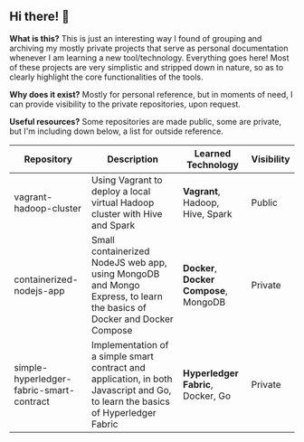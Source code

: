 ## Hi there! 👋

**What is this?** This is just an interesting way I found of grouping and archiving my mostly private projects that serve as personal documentation whenever I am learning a new tool/technology. Everything goes here! Most of these projects are very simplistic and stripped down in nature, so as to clearly highlight the core functionalities of the tools.

**Why does it exist?** Mostly for personal reference, but in moments of need, I can provide visibility to the private repositories, upon request.

**Useful resources?** Some repositories are made public, some are private, but I'm including down below, a list for outside reference.

| Repository      | Description | Learned Technology | Visibility |
| ----------- | ----------- | ----------- | ----------- |
| vagrant-hadoop-cluster | Using Vagrant to deploy a local virtual Hadoop cluster with Hive and Spark | **Vagrant**, Hadoop, Hive, Spark | Public |
| containerized-nodejs-app | Small containerized NodeJS web app, using MongoDB and Mongo Express, to learn the basics of Docker and Docker Compose | **Docker**, **Docker Compose**, MongoDB | Private |
| simple-hyperledger-fabric-smart-contract | Implementation of a simple smart contract and application, in both Javascript and Go, to learn the basics of Hyperledger Fabric | **Hyperledger Fabric**, Docker, Go | Private |


